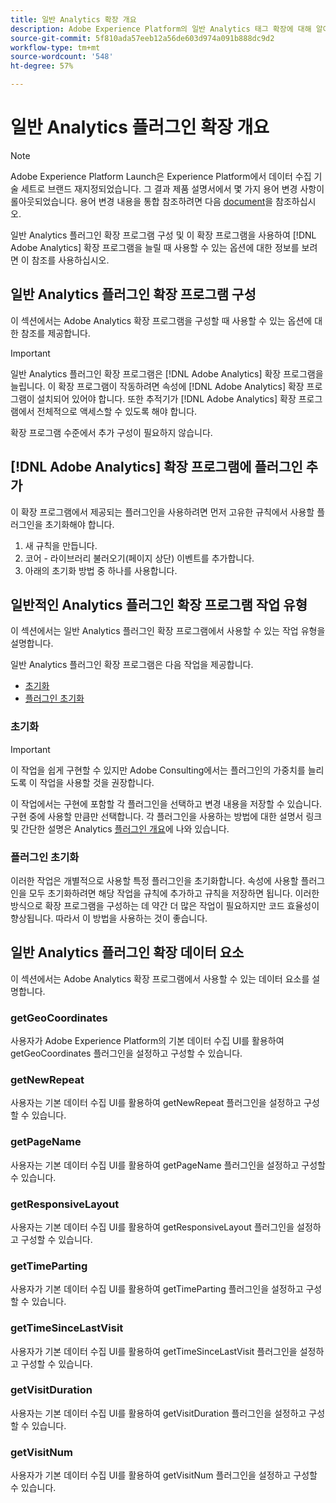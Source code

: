 ```yaml
---
title: 일반 Analytics 확장 개요
description: Adobe Experience Platform의 일반 Analytics 태그 확장에 대해 알아봅니다.
source-git-commit: 5f810ada57eeb12a56de603d974a091b888dc9d2
workflow-type: tm+mt
source-wordcount: '548'
ht-degree: 57%

---
```


# 일반 Analytics 플러그인 확장 개요

>[!NOTE]
>
>Adobe Experience Platform Launch은 Experience Platform에서 데이터 수집 기술 세트로 브랜드 재지정되었습니다. 그 결과 제품 설명서에서 몇 가지 용어 변경 사항이 롤아웃되었습니다. 용어 변경 내용을 통합 참조하려면 다음 [document](../../../term-updates.md)을 참조하십시오.

일반 Analytics 플러그인 확장 프로그램 구성 및 이 확장 프로그램을 사용하여 [!DNL Adobe Analytics] 확장 프로그램을 늘릴 때 사용할 수 있는 옵션에 대한 정보를 보려면 이 참조를 사용하십시오.

## 일반 Analytics 플러그인 확장 프로그램 구성

이 섹션에서는 Adobe Analytics 확장 프로그램을 구성할 때 사용할 수 있는 옵션에 대한 참조를 제공합니다.

>[!IMPORTANT]
>
>일반 Analytics 플러그인 확장 프로그램은 [!DNL Adobe Analytics] 확장 프로그램을 늘립니다. 이 확장 프로그램이 작동하려면 속성에 [!DNL Adobe Analytics] 확장 프로그램이 설치되어 있어야 합니다. 또한 추적기가 [!DNL Adobe Analytics] 확장 프로그램에서 전체적으로 액세스할 수 있도록 해야 합니다.

확장 프로그램 수준에서 추가 구성이 필요하지 않습니다.

## [!DNL Adobe Analytics] 확장 프로그램에 플러그인 추가

이 확장 프로그램에서 제공되는 플러그인을 사용하려면 먼저 고유한 규칙에서 사용할 플러그인을 초기화해야 합니다.

1. 새 규칙을 만듭니다.
1. 코어 - 라이브러리 불러오기(페이지 상단) 이벤트를 추가합니다.
1. 아래의 초기화 방법 중 하나를 사용합니다.

## 일반적인 Analytics 플러그인 확장 프로그램 작업 유형

이 섹션에서는 일반 Analytics 플러그인 확장 프로그램에서 사용할 수 있는 작업 유형을 설명합니다.

일반 Analytics 플러그인 확장 프로그램은 다음 작업을 제공합니다.

* [초기화](#initialize)
* [플러그인 초기화](#initialize-plugin)

### 초기화

>[!IMPORTANT]
>
>이 작업을 쉽게 구현할 수 있지만 Adobe Consulting에서는 플러그인의 가중치를 늘리도록 이 작업을 사용할 것을 권장합니다.

이 작업에서는 구현에 포함할 각 플러그인을 선택하고 변경 내용을 저장할 수 있습니다. 구현 중에 사용할 만큼만 선택합니다. 각 플러그인을 사용하는 방법에 대한 설명서 링크 및 간단한 설명은 Analytics [플러그인 개요](https://experienceleague.adobe.com/docs/analytics/implementation/vars/plugins/impl-plugins.html)에 나와 있습니다.

### 플러그인 초기화

이러한 작업은 개별적으로 사용할 특정 플러그인을 초기화합니다. 속성에 사용할 플러그인을 모두 초기화하려면 해당 작업을 규칙에 추가하고 규칙을 저장하면 됩니다. 이러한 방식으로 확장 프로그램을 구성하는 데 약간 더 많은 작업이 필요하지만 코드 효율성이 향상됩니다. 따라서 이 방법을 사용하는 것이 좋습니다.

## 일반 Analytics 플러그인 확장 데이터 요소

이 섹션에서는 Adobe Analytics 확장 프로그램에서 사용할 수 있는 데이터 요소를 설명합니다.

### getGeoCoordinates

사용자가 Adobe Experience Platform의 기본 데이터 수집 UI를 활용하여 getGeoCoordinates 플러그인을 설정하고 구성할 수 있습니다.

### getNewRepeat

사용자는 기본 데이터 수집 UI를 활용하여 getNewRepeat 플러그인을 설정하고 구성할 수 있습니다.

### getPageName

사용자는 기본 데이터 수집 UI를 활용하여 getPageName 플러그인을 설정하고 구성할 수 있습니다.

### getResponsiveLayout

사용자는 기본 데이터 수집 UI를 활용하여 getResponsiveLayout 플러그인을 설정하고 구성할 수 있습니다.

### getTimeParting

사용자가 기본 데이터 수집 UI를 활용하여 getTimeParting 플러그인을 설정하고 구성할 수 있습니다.

### getTimeSinceLastVisit

사용자가 기본 데이터 수집 UI를 활용하여 getTimeSinceLastVisit 플러그인을 설정하고 구성할 수 있습니다.

### getVisitDuration

사용자는 기본 데이터 수집 UI를 활용하여 getVisitDuration 플러그인을 설정하고 구성할 수 있습니다.

### getVisitNum

사용자가 기본 데이터 수집 UI를 활용하여 getVisitNum 플러그인을 설정하고 구성할 수 있습니다.
